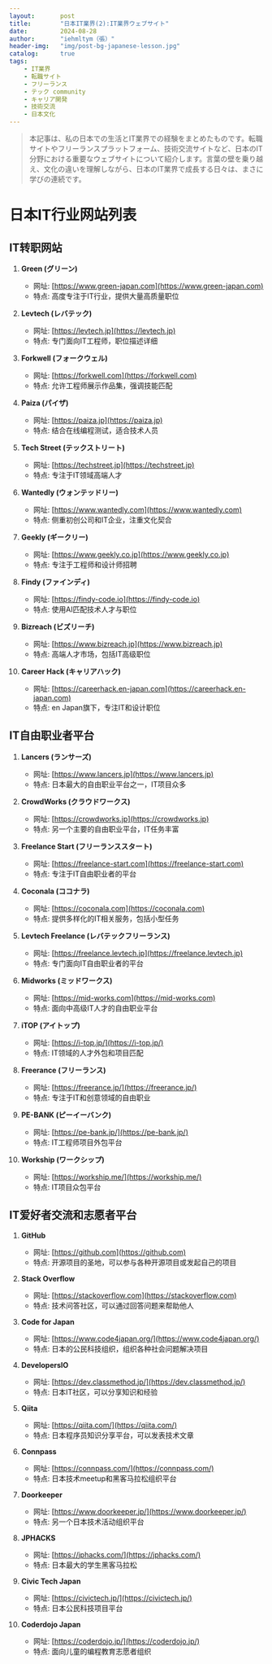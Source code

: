 ```yaml
---
layout:       post
title:        "日本IT業界(2):IT業界ウェブサイト"
date:         2024-08-28
author:       "iehmltym（張）"
header-img:   "img/post-bg-japanese-lesson.jpg"
catalog:      true
tags:
    - IT業界
    - 転職サイト
    - フリーランス
    - テック community
    - キャリア開発
    - 技術交流
    - 日本文化
---
```


> 本記事は、私の日本での生活とIT業界での経験をまとめたものです。転職サイトやフリーランスプラットフォーム、技術交流サイトなど、日本のIT分野における重要なウェブサイトについて紹介します。言葉の壁を乗り越え、文化の違いを理解しながら、日本のIT業界で成長する日々は、まさに学びの連続です。

# 日本IT行业网站列表

## IT转职网站

1. **Green (グリーン)**
   - 网址: [https://www.green-japan.com](https://www.green-japan.com)
   - 特点: 高度专注于IT行业，提供大量高质量职位

2. **Levtech (レバテック)**
   - 网址: [https://levtech.jp](https://levtech.jp)
   - 特点: 专门面向IT工程师，职位描述详细

3. **Forkwell (フォークウェル)**
   - 网址: [https://forkwell.com](https://forkwell.com)
   - 特点: 允许工程师展示作品集，强调技能匹配

4. **Paiza (パイザ)**
   - 网址: [https://paiza.jp](https://paiza.jp)
   - 特点: 结合在线编程测试，适合技术人员

5. **Tech Street (テックストリート)**
   - 网址: [https://techstreet.jp](https://techstreet.jp)
   - 特点: 专注于IT领域高端人才

6. **Wantedly (ウォンテッドリー)**
   - 网址: [https://www.wantedly.com](https://www.wantedly.com)
   - 特点: 侧重初创公司和IT企业，注重文化契合

7. **Geekly (ギークリー)**
   - 网址: [https://www.geekly.co.jp](https://www.geekly.co.jp)
   - 特点: 专注于工程师和设计师招聘

8. **Findy (ファインディ)**
   - 网址: [https://findy-code.io](https://findy-code.io)
   - 特点: 使用AI匹配技术人才与职位

9. **Bizreach (ビズリーチ)**
   - 网址: [https://www.bizreach.jp](https://www.bizreach.jp)
   - 特点: 高端人才市场，包括IT高级职位

10. **Career Hack (キャリアハック)**
    - 网址: [https://careerhack.en-japan.com](https://careerhack.en-japan.com)
    - 特点: en Japan旗下，专注IT和设计职位

## IT自由职业者平台

1. **Lancers (ランサーズ)**
   - 网址: [https://www.lancers.jp](https://www.lancers.jp)
   - 特点: 日本最大的自由职业平台之一，IT项目众多

2. **CrowdWorks (クラウドワークス)**
   - 网址: [https://crowdworks.jp](https://crowdworks.jp)
   - 特点: 另一个主要的自由职业平台，IT任务丰富

3. **Freelance Start (フリーランススタート)**
   - 网址: [https://freelance-start.com](https://freelance-start.com)
   - 特点: 专注于IT自由职业者的平台

4. **Coconala (ココナラ)**
   - 网址: [https://coconala.com](https://coconala.com)
   - 特点: 提供多样化的IT相关服务，包括小型任务

5. **Levtech Freelance (レバテックフリーランス)**
   - 网址: [https://freelance.levtech.jp](https://freelance.levtech.jp)
   - 特点: 专门面向IT自由职业者的平台

6. **Midworks (ミッドワークス)**
   - 网址: [https://mid-works.com](https://mid-works.com)
   - 特点: 面向中高级IT人才的自由职业平台

7. **iTOP (アイトップ)**
   - 网址: [https://i-top.jp/](https://i-top.jp/)
   - 特点: IT领域的人才外包和项目匹配

8. **Freerance (フリーランス)**
   - 网址: [https://freerance.jp/](https://freerance.jp/)
   - 特点: 专注于IT和创意领域的自由职业

9. **PE-BANK (ピーイーバンク)**
   - 网址: [https://pe-bank.jp/](https://pe-bank.jp/)
   - 特点: IT工程师项目外包平台

10. **Workship (ワークシップ)**
    - 网址: [https://workship.me/](https://workship.me/)
    - 特点: IT项目众包平台

## IT爱好者交流和志愿者平台

1. **GitHub**
   - 网址: [https://github.com](https://github.com)
   - 特点: 开源项目的圣地，可以参与各种开源项目或发起自己的项目

2. **Stack Overflow**
   - 网址: [https://stackoverflow.com](https://stackoverflow.com)
   - 特点: 技术问答社区，可以通过回答问题来帮助他人

3. **Code for Japan**
   - 网址: [https://www.code4japan.org/](https://www.code4japan.org/)
   - 特点: 日本的公民科技组织，组织各种社会问题解决项目

4. **DevelopersIO**
   - 网址: [https://dev.classmethod.jp/](https://dev.classmethod.jp/)
   - 特点: 日本IT社区，可以分享知识和经验

5. **Qiita**
   - 网址: [https://qiita.com/](https://qiita.com/)
   - 特点: 日本程序员知识分享平台，可以发表技术文章

6. **Connpass**
   - 网址: [https://connpass.com/](https://connpass.com/)
   - 特点: 日本技术meetup和黑客马拉松组织平台

7. **Doorkeeper**
   - 网址: [https://www.doorkeeper.jp/](https://www.doorkeeper.jp/)
   - 特点: 另一个日本技术活动组织平台

8. **JPHACKS**
   - 网址: [https://jphacks.com/](https://jphacks.com/)
   - 特点: 日本最大的学生黑客马拉松

9. **Civic Tech Japan**
   - 网址: [https://civictech.jp/](https://civictech.jp/)
   - 特点: 日本公民科技项目平台

10. **Coderdojo Japan**
    - 网址: [https://coderdojo.jp/](https://coderdojo.jp/)
    - 特点: 面向儿童的编程教育志愿者组织
   




